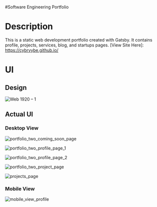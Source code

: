 #Software Engineering Portfolio
# Description
This is a static web development portfolio created with Gatsby. It contains profile, projects, services, blog, and startups pages. 
[View Site Here]: https://cybrvybe.github.io/

# UI

## Design 
![Web 1920 – 1](https://user-images.githubusercontent.com/58280353/119933708-78766c00-bf39-11eb-803e-e62c941fd4e2.png)

## Actual UI

### Desktop View
![portfolio_two_coming_soon_page](https://user-images.githubusercontent.com/58280353/125136367-8c2bfb00-e0bf-11eb-9b91-51790fbee40a.PNG)

![portfolio_two_profile_page_1](https://user-images.githubusercontent.com/58280353/125136404-9cdc7100-e0bf-11eb-8226-3236921917a3.PNG)

![portfolio_two_profile_page_2](https://user-images.githubusercontent.com/58280353/125136408-9f3ecb00-e0bf-11eb-8919-2f79d122739f.PNG)

![portfolio_two_project_page](https://user-images.githubusercontent.com/58280353/125136411-9fd76180-e0bf-11eb-8704-37ced726cb03.PNG)

![projects_page](https://user-images.githubusercontent.com/58280353/125136412-a06ff800-e0bf-11eb-84e0-61945c50a4ec.PNG)

### Mobile View
![mobile_view_profile](https://user-images.githubusercontent.com/58280353/125136198-30fa0880-e0bf-11eb-869e-071851cc5e10.png)




